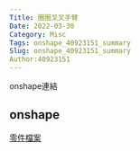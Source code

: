 ```yaml
---
Title: 圈圈叉叉手臂
Date: 2022-03-30
Category: Misc
Tags: onshape_40923151_summary
Slug: onshape_40923151_summary
Author:40923151
---
```

onshape連結

<!-- PELICAN_END_SUMMARY -->

onshape
----
[零件檔案]

[零件檔案]:https://cad.onshape.com/documents/3eed82e1639b90c3b9bad9b4/w/6e79d0081fe0d6279fc86e19/e/8ba8ccf78deefb0f1b684c5b?renderMode=0&uiState=624ef9f99103b76b18ead5d1